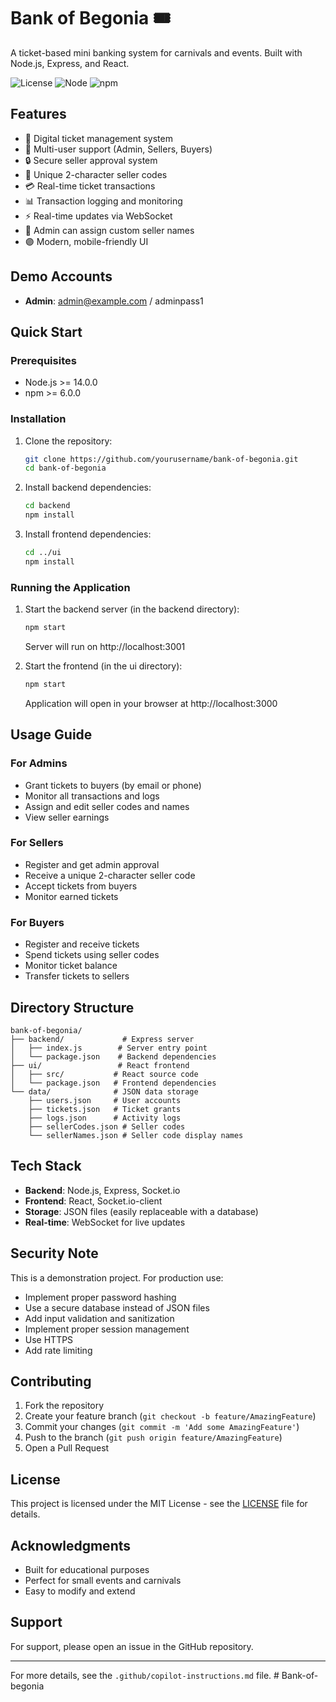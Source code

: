 # Bank of Begonia 🎟️

A ticket-based mini banking system for carnivals and events. Built with Node.js, Express, and React.

![License](https://img.shields.io/badge/license-MIT-blue.svg)
![Node](https://img.shields.io/badge/node->=14.0.0-green.svg)
![npm](https://img.shields.io/badge/npm->=6.0.0-red.svg)

## Features

- 🎫 Digital ticket management system
- 👥 Multi-user support (Admin, Sellers, Buyers)
- 🔒 Secure seller approval system
- 🎯 Unique 2-character seller codes
- 💳 Real-time ticket transactions
- 📊 Transaction logging and monitoring
- ⚡ Real-time updates via WebSocket
- 📝 Admin can assign custom seller names
- 🟣 Modern, mobile-friendly UI

## Demo Accounts

- **Admin**: admin@example.com / adminpass1

## Quick Start

### Prerequisites

- Node.js >= 14.0.0
- npm >= 6.0.0

### Installation

1. Clone the repository:
   ```bash
   git clone https://github.com/yourusername/bank-of-begonia.git
   cd bank-of-begonia
   ```

2. Install backend dependencies:
   ```bash
   cd backend
   npm install
   ```

3. Install frontend dependencies:
   ```bash
   cd ../ui
   npm install
   ```

### Running the Application

1. Start the backend server (in the backend directory):
   ```bash
   npm start
   ```
   Server will run on http://localhost:3001

2. Start the frontend (in the ui directory):
   ```bash
   npm start
   ```
   Application will open in your browser at http://localhost:3000

## Usage Guide

### For Admins
- Grant tickets to buyers (by email or phone)
- Monitor all transactions and logs
- Assign and edit seller codes and names
- View seller earnings

### For Sellers
- Register and get admin approval
- Receive a unique 2-character seller code
- Accept tickets from buyers
- Monitor earned tickets

### For Buyers
- Register and receive tickets
- Spend tickets using seller codes
- Monitor ticket balance
- Transfer tickets to sellers

## Directory Structure

```
bank-of-begonia/
├── backend/             # Express server
│   ├── index.js        # Server entry point
│   └── package.json    # Backend dependencies
├── ui/                 # React frontend
│   ├── src/           # React source code
│   └── package.json   # Frontend dependencies
└── data/              # JSON data storage
    ├── users.json     # User accounts
    ├── tickets.json   # Ticket grants
    ├── logs.json      # Activity logs
    ├── sellerCodes.json # Seller codes
    └── sellerNames.json # Seller code display names
```

## Tech Stack

- **Backend**: Node.js, Express, Socket.io
- **Frontend**: React, Socket.io-client
- **Storage**: JSON files (easily replaceable with a database)
- **Real-time**: WebSocket for live updates

## Security Note

This is a demonstration project. For production use:
- Implement proper password hashing
- Use a secure database instead of JSON files
- Add input validation and sanitization
- Implement proper session management
- Use HTTPS
- Add rate limiting

## Contributing

1. Fork the repository
2. Create your feature branch (`git checkout -b feature/AmazingFeature`)
3. Commit your changes (`git commit -m 'Add some AmazingFeature'`)
4. Push to the branch (`git push origin feature/AmazingFeature`)
5. Open a Pull Request

## License

This project is licensed under the MIT License - see the [LICENSE](LICENSE) file for details.

## Acknowledgments

- Built for educational purposes
- Perfect for small events and carnivals
- Easy to modify and extend

## Support

For support, please open an issue in the GitHub repository.

---

For more details, see the `.github/copilot-instructions.md` file.
#   B a n k - o f - b e g o n i a  
 